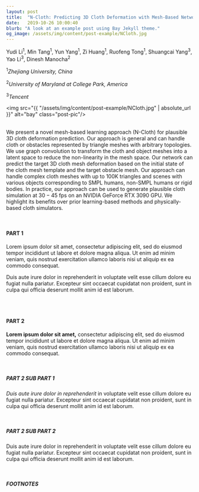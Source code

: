 ```yaml
---
layout: post
title:  "N-Cloth: Predicting 3D Cloth Deformation with Mesh-Based Networks"
date:   2019-10-26 10:00:40
blurb: "A look at an example post using Bay Jekyll theme."
og_image: /assets/img/content/post-example/NCloth.jpg
---
```


Yudi Li<sup>1</sup>, Min Tang<sup>1</sup>, Yun Yang<sup>1</sup>, Zi Huang<sup>1</sup>, Ruofeng Tong<sup>1</sup>, Shuangcai Yang<sup>3</sup>, Yao Li<sup>3</sup>, Dinesh Manocha<sup>2</sup>

<sup>1</sup><i>Zhejiang University, China</i>

<sup>2</sup><i>University of Maryland at College Park, America</i>

<sup>3</sup><i>Tencent</i>

<img src="{{ "/assets/img/content/post-example/NCloth.jpg" | absolute_url }}" alt="bay" class="post-pic"/>
<br />
<br />

We present a novel mesh-based learning approach (N-Cloth) for plausible 3D cloth deformation prediction. Our approach is  general and can handle cloth or obstacles represented by triangle meshes with arbitrary topologies. We use  graph convolution to transform the cloth and object meshes into a latent space to reduce the non-linearity in the mesh space. Our network can predict the target 3D cloth mesh deformation based on the initial state of the cloth mesh template and the target obstacle  mesh. Our approach can handle complex cloth meshes with up to $100$K triangles and scenes with various objects corresponding to SMPL humans, non-SMPL humans or rigid bodies. In practice, our approach can be used to generate plausible cloth simulation at $30-45$ fps on an NVIDIA GeForce RTX 3090 GPU. We highlight its benefits over prior learning-based methods and physically-based cloth simulators.

<br />


<!-- #### Table of Contents
- [Table of Contents](#table-of-contents)
- [PART 1](#part-1)
- [PART 2](#part-2)
  - [PART 2 SUB PART 1](#part-2-sub-part-1)
  - [PART 2 SUB PART 2](#part-2-sub-part-2)
  - [FOOTNOTES](#footnotes) -->

#### PART 1
Lorem ipsum dolor sit amet, consectetur adipiscing elit, sed do eiusmod tempor incididunt ut labore et dolore magna aliqua. Ut enim ad minim veniam, quis nostrud exercitation ullamco laboris nisi ut aliquip ex ea commodo consequat.
<br />

Duis aute irure dolor in reprehenderit in voluptate velit esse cillum dolore eu fugiat nulla pariatur. Excepteur sint occaecat cupidatat non proident, sunt in culpa qui officia deserunt mollit anim id est laborum.

<br />
<br />

#### PART 2
**Lorem ipsum dolor sit amet,** consectetur adipiscing elit, sed do eiusmod tempor incididunt ut labore et dolore magna aliqua. Ut enim ad minim veniam, quis nostrud exercitation ullamco laboris nisi ut aliquip ex ea commodo consequat.

<br />

##### PART 2 SUB PART 1
*Duis aute irure dolor in reprehenderit* in voluptate velit esse cillum dolore eu fugiat nulla pariatur. Excepteur sint occaecat cupidatat non proident, sunt in culpa qui officia deserunt mollit anim id est laborum.

<br />

##### PART 2 SUB PART 2
Duis aute irure dolor in reprehenderit in voluptate velit esse cillum dolore eu fugiat nulla pariatur. Excepteur sint occaecat cupidatat non proident, sunt in culpa qui officia deserunt mollit anim id est laborum.

<br />


##### FOOTNOTES

[^1]: This is a note!
